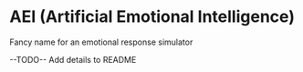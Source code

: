# AEI (Artificial Emotional Intelligence)

Fancy name for an emotional response simulator

--TODO--
Add details to README

